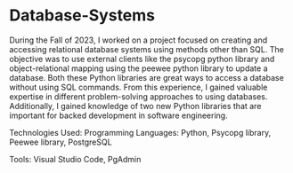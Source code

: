 # Database-Systems

During the Fall of 2023, I worked on a project focused on creating and accessing relational database systems using methods other than SQL. The objective was to use external clients like the psycopg python library and object-relational mapping using the peewee python library to update a database. Both these Python libraries are great ways to access a database without using SQL commands. From this experience, I gained valuable expertise in different problem-solving approaches to using databases. Additionally, I gained knowledge of two new
Python libraries that are important for backed development in software engineering.

Technologies Used:
Programming Languages: Python, Psycopg library, Peewee library, PostgreSQL

Tools: Visual Studio Code, PgAdmin

